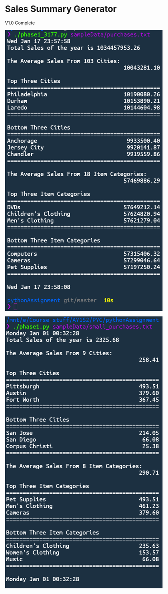 # Sales Summary Generator

V1.0 Complete

![](images/purchases.png)

![](images/small_purchases.png)